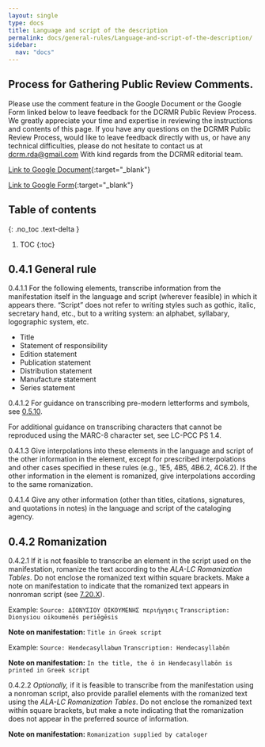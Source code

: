 ```yaml
---
layout: single
type: docs
title: Language and script of the description
permalink: docs/general-rules/Language-and-script-of-the-description/
sidebar:
  nav: "docs"
---
```


## Process for Gathering Public Review Comments.
Please use the comment feature in the Google Document or the Google Form linked below to leave feedback for the DCRMR Public Review Process.  We greatly appreciate your time and expertise in reviewing the instructions and contents of this page.  If you have any questions on the DCRMR Public Review Process, would like to leave feedback directly with us, or have any technical difficulties, please do not hesitate to contact us at dcrm.rda@gmail.com  With kind regards from the DCRMR editorial team.

[Link to Google Document](https://docs.google.com/document/d/1HKS6_3aBVC8b9Gqi6_YAHDYm11K4IPU1HJHcUwDZwng/edit){:target="_blank"}

[Link to Google Form](https://docs.google.com/forms/d/e/1FAIpQLSdNtJkbY1mngdTcvCoB7zZcpaIuuKHvlbyiidP-QunDy14VcQ/viewform){:target="_blank"}

## Table of contents
{: .no_toc .text-delta }

1. TOC
{:toc}

## 0.4.1 General rule

<a name="0.4.1.1">0.4.1.1</a> For the following elements, transcribe information from the manifestation itself in the language and script (wherever feasible) in which it appears there. “Script” does not refer to writing styles such as gothic, italic, secretary hand, etc., but to a writing system: an alphabet, syllabary, logographic system, etc.

+ Title
+ Statement of responsibility
+ Edition statement
+ Publication statement
+ Distribution statement
+ Manufacture statement
+ Series statement

<a name="0.4.1.2">0.4.1.2</a> For guidance on transcribing pre-modern letterforms and symbols, see [0.5.10](/DCRMR/books/General-Rules/Transcription/#0.5.10).

For additional guidance on transcribing characters that cannot be reproduced using the MARC-8 character set, see LC-PCC PS 1.4.

<a name="0.4.1.3">0.4.1.3</a> Give interpolations into these elements in the language and script of the other information in the element, except for prescribed interpolations and other cases specified in these rules (e.g., 1E5, 4B5, 4B6.2, 4C6.2). If the other information in the element is romanized, give interpolations according to the same romanization.

<a name="0.4.1.4">0.4.1.4</a> Give any other information (other than titles, citations, signatures, and quotations in notes) in the language and script of the cataloging agency.

## 0.4.2 Romanization

<a name="0.4.2.1">0.4.2.1</a> If it is not feasible to transcribe an element in the script used on the manifestation, romanize the text according to the *ALA-LC Romanization Tables*. Do not enclose the romanized text within square brackets. Make a note on manifestation to indicate that the romanized text appears in nonroman script (see [7.20.X](/DCRMR/books/Other-notes/Note-on-manifestation/#7.20.X)).

Example: `Source: ΔΙΟΝΥΣΙΟΥ ΟΙΚΟΥΜΕΝΗΣ περιήγησις`
`Transcription: Dionysiou oikoumenēs periēgēsis`

**Note on manifestation:** `Title in Greek script`

Example: `Source: Hendecasyllabωn`
`Transcription: Hendecasyllabōn`

**Note on manifestation:** `In the title, the ō in Hendecasyllabōn is printed in Greek script`

<a name="0.4.2.2">0.4.2.2</a> *Optionally,* if it is feasible to transcribe from the manifestation using a nonroman script, also provide parallel elements with the romanized text using the *ALA-LC Romanization Tables*. Do not enclose the romanized text within square brackets, but make a note indicating that the romanization does not appear in the preferred source of information.

**Note on manifestation:** `Romanization supplied by cataloger`
